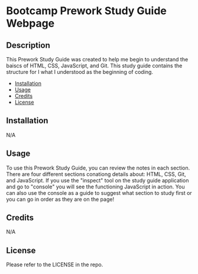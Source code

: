 # Bootcamp Prework Study Guide Webpage 

## Description

This Prework Study Guide was created to help me begin to understand the baiscs of HTML, CSS, JavaScript, and Git. This study guide contains the structure for I what I understood as the beginning of coding.



- [Installation](#installation)
- [Usage](#usage)
- [Credits](#credits)
- [License](#license)

## Installation

N/A

## Usage

To use this Prework Study Guide, you can review the notes in each section. There are four different sections conationg details about: HTML, CSS, Git, and JavaScript. If you use the "inspect" tool on the study guide application and go to "console" you will see the functioning JavaScript in action. You can also use the console as a guide to suggest what section to study first or you can go in order as they are on the page!



## Credits

N/A

## License

Please refer to the LICENSE in the repo.
